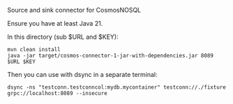 Source and sink connector for CosmosNOSQL

Ensure you have at least Java 21.

In this directory (sub $URL and $KEY):

```
mvn clean install
java -jar target/cosmos-connector-1-jar-with-dependencies.jar 8089 $URL $KEY
```

Then you can use with dsync in a separate terminal:

```
dsync -ns "testconn.testconncol:mydb.mycontainer" testconn://./fixture grpc://localhost:8089 --insecure
```
